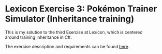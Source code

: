 ﻿# Lexicon Exercise 3: Pokémon Trainer Simulator (Inheritance training)

This is my solution to the third Exercise at Lexicon, which is centered around training inheritance in C#.

The exercise description and requirements can be found [here](https://github.com/Lexicon-LTU-2025/exercise-3-pokemon-simulator). 